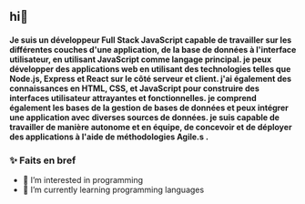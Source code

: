 ## hi👋 
#### Je suis un développeur Full Stack JavaScript capable de travailler sur les différentes couches d'une application, de la base de données à l'interface utilisateur, en utilisant JavaScript comme langage principal. je peux développer des applications web en utilisant des technologies telles que Node.js, Express et React sur le côté serveur et client. j'ai également des connaissances en HTML, CSS, et JavaScript pour construire des interfaces utilisateur attrayantes et fonctionnelles. je comprend également les bases de la gestion de bases de données et peux intégrer une application avec diverses sources de données. je suis capable de travailler de manière autonome et en équipe, de concevoir et de déployer des applications à l'aide de méthodologies Agile.s .
### ✨ Faits en bref 
- 👀 I’m interested in programming
- 🌱 I’m currently learning programming languages
